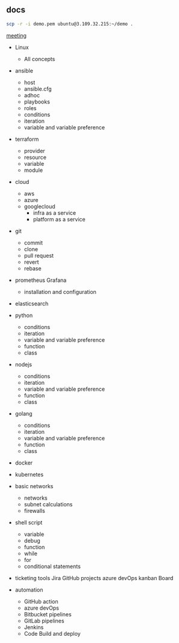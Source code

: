 ## docs

```bash
scp -r -i demo.pem ubuntu@3.109.32.215:~/demo .
```

[meeting](https://teams.microsoft.com/l/meetup-join/19:meeting_MzhmYTBkMWUtNDlkYS00ZDcwLTg2YWItMjQ5MDQzZmZhNmJj@thread.v2/0?context=%7B%22Tid%22:%221d04408b-5753-4b63-9dfd-9d4c8a26e0c9%22,%22Oid%22:%22fb698c1d-6481-446b-87ef-2a3ee3654c4b%22%7D)


* Linux 
    * All concepts

* ansible
    * host
    * ansible.cfg
    * adhoc
    * playbooks
    * roles
    * conditions
    * iteration
    * variable and variable preference

* terraform
    * provider
    * resource
    * variable
    * module

* cloud 
    * aws
    * azure
    * googlecloud
       * infra as a service
       * platform as a service

* git
    * commit
    * clone
    * pull request
    * revert
    * rebase

* prometheus Grafana
    * installation and configuration


* elasticsearch

* python
    * conditions
    * iteration
    * variable and variable preference
    * function
    * class
* nodejs
    * conditions
    * iteration
    * variable and variable preference
    * function
    * class
    
* golang
    * conditions
    * iteration
    * variable and variable preference
    * function
    * class

* docker
* kubernetes
* basic networks
    * networks 
    * subnet calculations
    * firewalls

* shell script
    * variable
    * debug
    * function
    * while
    * for
    * conditional statements

* ticketing tools Jira GitHub projects azure devOps kanban Board


* automation
    * GitHub action
    * azure devOps
    * Bitbucket pipelines
    * GitLab pipelines
    * Jenkins
    * Code Build and deploy
